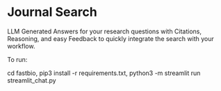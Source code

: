# Journal Search

 LLM Generated Answers for your research questions with Citations, Reasoning, and easy Feedback to quickly integrate the search with your workflow.

To run:

cd fastbio,
pip3 install -r requirements.txt,
python3 -m streamlit run streamlit_chat.py
   

   
   
 
